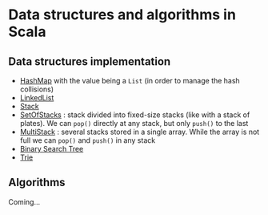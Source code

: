 # Data structures and algorithms in Scala

## Data structures implementation

- [HashMap](src/main/scala/struct/HashMapList.scala) with the value being a `List` (in order to manage the hash collisions)
- [LinkedList](src/main/scala/struct/LinkedListNode.scala)
- [Stack](src/main/scala/struct/stack/Stack.scala)
- [SetOfStacks](src/main/scala/struct/stack/Stack.scala) : stack divided into fixed-size stacks (like with a stack of plates). We can `pop()` directly at any stack, but only `push()` to the last
- [MultiStack](src/main/scala/struct/stack/MultiStack.scala) : several stacks stored in a single array. While the array is not full we can `pop()` and `push()` in any stack
- [Binary Search Tree](src/main/scala/struct/TreeNode.scala)
- [Trie](src/main/scala/struct/trie/Trie.scala)

## Algorithms

Coming...
